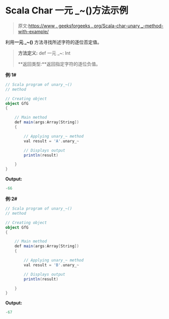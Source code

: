 # Scala Char 一元 _~()方法示例

> 原文:[https://www . geeksforgeeks . org/Scala-char-unary _-method-with-example/](https://www.geeksforgeeks.org/scala-char-unary_-method-with-example/)

利用**一元 _~()** 方法寻找所述字符的逐位否定值。

> **方法定义:** def 一元 _~: Int
> 
> **返回类型:**返回指定字符的逐位负值。

**例:1#**

```scala
// Scala program of unary_~()
// method

// Creating object
object GfG
{ 

    // Main method
    def main(args:Array[String])
    {

        // Applying unary_~ method
        val result = 'A'.unary_~

        // Displays output
        println(result)

    }
} 
```

**Output:**

```scala
-66

```

**例:2#**

```scala
// Scala program of unary_~()
// method

// Creating object
object GfG
{ 

    // Main method
    def main(args:Array[String])
    {

        // Applying unary_~ method
        val result = 'B'.unary_~

        // Displays output
        println(result)

    }
} 
```

**Output:**

```scala
-67

```